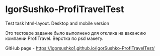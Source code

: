 # IgorSushko-ProfiTravelTest
Test task html-layout. Desktop and mobile version

Это тестовое задание было выполнено для отклика на вакансию компании ProfiTravel.
Верстка по psd макету.

GitHub page - https://igorsushko1.github.io/IgorSushko-ProfiTravelTest/
